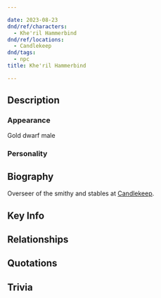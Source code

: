 ```yaml
---

date: 2023-08-23
dnd/ref/characters:
  - Khe'ril Hammerbind
dnd/ref/locations:
  - Candlekeep
dnd/tags:
  - npc
title: Khe'ril Hammerbind

---
```


## Description

### Appearance

Gold dwarf male

### Personality

## Biography

Overseer of the smithy and stables at [Candlekeep](/dnd/locations/candlekeep).

## Key Info

## Relationships

## Quotations

## Trivia

